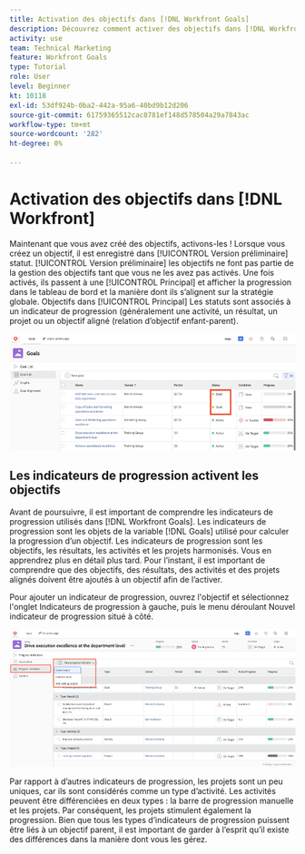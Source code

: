 ```yaml
---
title: Activation des objectifs dans [!DNL Workfront Goals]
description: Découvrez comment activer des objectifs dans [!DNL Workfront Goals] une fois que vous les avez créés.
activity: use
team: Technical Marketing
feature: Workfront Goals
type: Tutorial
role: User
level: Beginner
kt: 10118
exl-id: 53df924b-0ba2-442a-95a6-40bd9b12d206
source-git-commit: 61759365512cac8781ef148d578504a29a7843ac
workflow-type: tm+mt
source-wordcount: '282'
ht-degree: 0%

---
```


# Activation des objectifs dans [!DNL Workfront]

Maintenant que vous avez créé des objectifs, activons-les ! Lorsque vous créez un objectif, il est enregistré dans [!UICONTROL Version préliminaire] statut. [!UICONTROL Version préliminaire] les objectifs ne font pas partie de la gestion des objectifs tant que vous ne les avez pas activés. Une fois activés, ils passent à une [!UICONTROL Principal] et afficher la progression dans le tableau de bord et la manière dont ils s’alignent sur la stratégie globale. Objectifs dans [!UICONTROL Principal] Les statuts sont associés à un indicateur de progression (généralement une activité, un résultat, un projet ou un objectif aligné (relation d’objectif enfant-parent).

![Capture d’écran d’un objectif dans l’état Brouillon des objectifs de Workfront](assets/04-workfront-goals-activate-goals.png)

## Les indicateurs de progression activent les objectifs

Avant de poursuivre, il est important de comprendre les indicateurs de progression utilisés dans [!DNL Workfront Goals]. Les indicateurs de progression sont les objets de la variable [!DNL Goals] utilisé pour calculer la progression d’un objectif. Les indicateurs de progression sont les objectifs, les résultats, les activités et les projets harmonisés. Vous en apprendrez plus en détail plus tard. Pour l’instant, il est important de comprendre que des objectifs, des résultats, des activités et des projets alignés doivent être ajoutés à un objectif afin de l’activer.

Pour ajouter un indicateur de progression, ouvrez l&#39;objectif et sélectionnez l&#39;onglet Indicateurs de progression à gauche, puis le menu déroulant Nouvel indicateur de progression situé à côté.

![Capture d’écran montrant les résultats, les activités et les projets, ainsi que les indicateurs de progression des objectifs.](assets/05-workfront-goals-progress-indicators.png)

Par rapport à d’autres indicateurs de progression, les projets sont un peu uniques, car ils sont considérés comme un type d’activité. Les activités peuvent être différenciées en deux types : la barre de progression manuelle et les projets. Par conséquent, les projets stimulent également la progression. Bien que tous les types d’indicateurs de progression puissent être liés à un objectif parent, il est important de garder à l’esprit qu’il existe des différences dans la manière dont vous les gérez.

